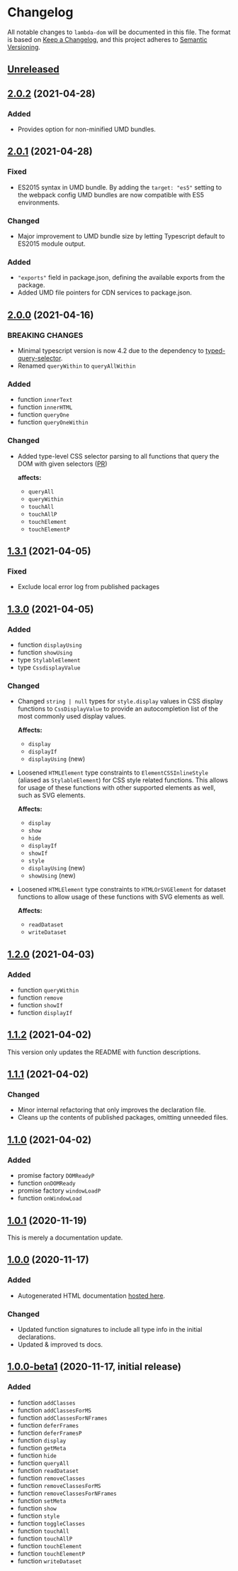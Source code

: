 # Changelog

All notable changes to `lambda-dom` will be documented in this file. The format is based on [Keep a Changelog](https://keepachangelog.com/en/1.0.0/),
and this project adheres to [Semantic Versioning](https://semver.org/spec/v2.0.0.html).

## [Unreleased]

## [2.0.2] (2021-04-28)

### Added

- Provides option for non-minified UMD bundles.

## [2.0.1] (2021-04-28)

### Fixed

- ES2015 syntax in UMD bundle. By adding the `target: "es5"` setting to the webpack config UMD bundles are now
compatible with ES5 environments.

### Changed

- Major improvement to UMD bundle size by letting Typescript default to ES2015 module output.

### Added

- `"exports"` field in package.json, defining the available exports from the package.
- Added UMD file pointers for CDN services to package.json.

## [2.0.0] (2021-04-16)

### BREAKING CHANGES

- Minimal typescript version is now 4.2 due to the dependency to [typed-query-selector](https://github.com/g-plane/typed-query-selector).
- Renamed `queryWithin` to `queryAllWithin`

### Added

- function `innerText`
- function `innerHTML`
- function `queryOne`
- function `queryOneWithin`

### Changed

- Added type-level CSS selector parsing to all functions that query the DOM with given selectors ([PR](https://github.com/JJWesterkamp/lambda-dom/pull/5))

  **affects:**
  - `queryAll`
  - `queryWithin`
  - `touchAll`
  - `touchAllP`
  - `touchElement`
  - `touchElementP`

## [1.3.1] (2021-04-05)

### Fixed

- Exclude local error log from published packages

## [1.3.0] (2021-04-05)

### Added

- function `displayUsing`
- function `showUsing`
- type `StylableElement`
- type `CssdisplayValue`

### Changed

- Changed `string | null` types for `style.display` values in CSS display functions to `CssDisplayValue` to
  provide an autocompletion list of the most commonly used display values.

  **Affects:**
  - `display`
  - `displayIf`
  - `displayUsing` (new)


- Loosened `HTMLElement` type constraints to `ElementCSSInlineStyle` (aliased as `StylableElement`) for
  CSS style related functions. This allows for usage of these functions with other supported elements as well,
  such as SVG elements.

  **Affects:**
  - `display`
  - `show`
  - `hide`
  - `displayIf`
  - `showIf`
  - `style`
  - `displayUsing` (new)
  - `showUsing` (new)


- Loosened `HTMLElement` type constraints to `HTMLOrSVGElement` for dataset functions to allow usage of these
  functions with SVG elements as well.

  **Affects:**
  - `readDataset`
  - `writeDataset`

## [1.2.0] (2021-04-03)

### Added

- function `queryWithin`
- function `remove`
- function `showIf`
- function `displayIf`

## [1.1.2] (2021-04-02)

This version only updates the README with function descriptions.

## [1.1.1] (2021-04-02)

### Changed

- Minor internal refactoring that only improves the declaration file.
- Cleans up the contents of published packages, omitting unneeded files.

## [1.1.0] (2021-04-02)

### Added

- promise factory `DOMReadyP`
- function `onDOMReady`
- promise factory `windowLoadP`
- function `onWindowLoad`

## [1.0.1] (2020-11-19)

This is merely a documentation update.

## [1.0.0] (2020-11-17)

### Added

- Autogenerated HTML documentation [hosted here][docs].

### Changed

- Updated function signatures to include all type info in the initial declarations.
- Updated & improved ts docs.

## [1.0.0-beta1] (2020-11-17, initial release)

### Added

- function `addClasses`
- function `addClassesForMS`
- function `addClassesForNFrames`
- function `deferFrames`
- function `deferFramesP`
- function `display`
- function `getMeta`
- function `hide`
- function `queryAll`
- function `readDataset`
- function `removeClasses`
- function `removeClassesForMS`
- function `removeClassesForNFrames`
- function `setMeta`
- function `show`
- function `style`
- function `toggleClasses`
- function `touchAll`
- function `touchAllP`
- function `touchElement`
- function `touchElementP`
- function `writeDataset`


[docs]: https://jjwesterkamp.github.io/lambda-dom/

[Unreleased]: https://github.com/JJWesterkamp/lambda-dom/compare/v2.0.2...HEAD
[2.0.2]: https://github.com/JJWesterkamp/lambda-dom/compare/v2.0.1...v2.0.2
[2.0.1]: https://github.com/JJWesterkamp/lambda-dom/compare/v2.0.0...v2.0.1
[2.0.0]: https://github.com/JJWesterkamp/lambda-dom/compare/v1.3.1...v2.0.0
[1.3.1]: https://github.com/JJWesterkamp/lambda-dom/compare/v1.3.0...v1.3.1
[1.3.0]: https://github.com/JJWesterkamp/lambda-dom/compare/v1.2.0...v1.3.0
[1.2.0]: https://github.com/JJWesterkamp/lambda-dom/compare/v1.1.2...v1.2.0
[1.1.2]: https://github.com/JJWesterkamp/lambda-dom/compare/v1.1.1...v1.1.2
[1.1.1]: https://github.com/JJWesterkamp/lambda-dom/compare/v1.1.0...v1.1.1
[1.1.0]: https://github.com/JJWesterkamp/lambda-dom/compare/v1.0.1...v1.1.0
[1.0.1]: https://github.com/JJWesterkamp/lambda-dom/compare/v1.0.0...v1.0.1
[1.0.0]: https://github.com/JJWesterkamp/lambda-dom/compare/v1.0.0-beta1...v1.0.0
[1.0.0-beta1]: https://github.com/JJWesterkamp/lambda-dom/tree/v1.0.0-beta1
